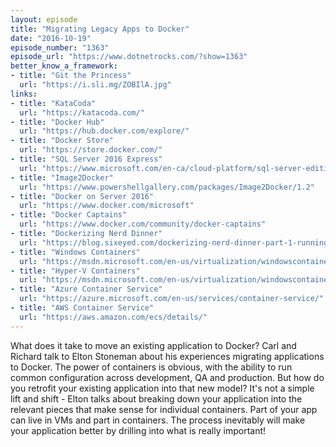 ```yaml
---
layout: episode
title: "Migrating Legacy Apps to Docker"
date: "2016-10-19"
episode_number: "1363"
episode_url: "https://www.dotnetrocks.com/?show=1363"
better_know_a_framework:
- title: "Git the Princess"
  url: "https://i.sli.mg/ZOBIlA.jpg"
links:
- title: "KataCoda"
  url: "https://katacoda.com/"
- title: "Docker Hub"
  url: "https://hub.docker.com/explore/"
- title: "Docker Store"
  url: "https://store.docker.com/"
- title: "SQL Server 2016 Express"
  url: "https://www.microsoft.com/en-ca/cloud-platform/sql-server-editions-express"
- title: "Image2Docker"
  url: "https://www.powershellgallery.com/packages/Image2Docker/1.2"
- title: "Docker on Server 2016"
  url: "https://www.docker.com/microsoft"
- title: "Docker Captains"
  url: "https://www.docker.com/community/docker-captains"
- title: "Dockerizing Nerd Dinner"
  url: "https://blog.sixeyed.com/dockerizing-nerd-dinner-part-1-running-a-legacy-asp-net-app-in-a-windows-container/"
- title: "Windows Containers"
  url: "https://msdn.microsoft.com/en-us/virtualization/windowscontainers/quick_start/quick_start_windows_server"
- title: "Hyper-V Containers"
  url: "https://msdn.microsoft.com/en-us/virtualization/windowscontainers/management/hyperv_container"
- title: "Azure Container Service"
  url: "https://azure.microsoft.com/en-us/services/container-service/"
- title: "AWS Container Service"
  url: "https://aws.amazon.com/ecs/details/"
---
```


What does it take to move an existing application to Docker? Carl and Richard talk to Elton Stoneman about his experiences migrating applications to Docker. The power of containers is obvious, with the ability to run common configuration across development, QA and production. But how do you retrofit your existing application into that new model? It's not a simple lift and shift - Elton talks about breaking down your application into the relevant pieces that make sense for individual containers. Part of your app can live in VMs and part in containers. The process inevitably will make your application better by drilling into what is really important!
